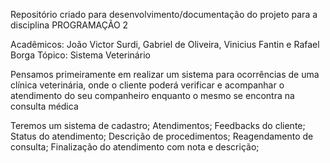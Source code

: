 Repositório criado para desenvolvimento/documentação do projeto para a disciplina PROGRAMAÇÃO 2

Acadêmicos: João Victor Surdi, Gabriel de Oliveira, Vinicius Fantin e Rafael Borga
Tópico: Sistema Veterinário

Pensamos primeiramente em realizar um sistema para ocorrências de uma clínica veterinária, onde o cliente poderá verificar e acompanhar o atendimento do seu companheiro enquanto o mesmo se encontra na consulta médica

Teremos um sistema de cadastro;
Atendimentos;
Feedbacks do cliente;
Status do atendimento;
Descrição de procedimentos;
Reagendamento de consulta;
Finalização do atendimento com nota e descrição;
